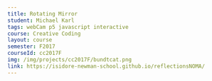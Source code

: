 ```yaml
---
title: Rotating Mirror
student: Michael Karl
tags: webCam p5 javascript interactive
course: Creative Coding
layout: course
semester: F2017
courseId: cc2017F
img: /img/projects/cc2017F/bundtcat.png
link: https://isidore-newman-school.github.io/reflectionsNOMA/
---
```

